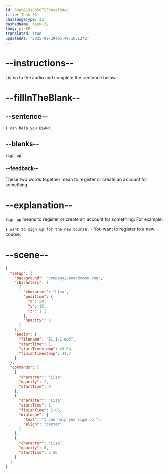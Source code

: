 ```yaml
---
id: 66a961918b5072550caf38e8
title: Task 32
challengeType: 22
dashedName: task-32
lang: pt-BR
translated: true
updatedAt: '2025-09-29T05:49:16.127Z'
---
```

<!--
AUDIO REFERENCE:
Lisa: I can help you sign up.
-->

# --instructions--

Listen to the audio and complete the sentence below.

# --fillInTheBlank--

## --sentence--

`I can help you BLANK.`

## --blanks--

`sign up`

### --feedback--

These two words together mean to register or create an account for something.

# --explanation--

`Sign up` means to register or create an account for something. For example: 

`I want to sign up for the new course.` - You want to register to a new course.

# --scene--

```json
{
  "setup": {
    "background": "company2-boardroom.png",
    "characters": [
      {
        "character": "Lisa",
        "position": {
          "x": 50,
          "y": 15,
          "z": 1.2
        },
        "opacity": 0
      }
    ],
    "audio": {
      "filename": "B1_1-1.mp3",
      "startTime": 1,
      "startTimestamp": 43.64,
      "finishTimestamp": 44.7
    }
  },
  "commands": [
    {
      "character": "Lisa",
      "opacity": 1,
      "startTime": 0
    },
    {
      "character": "Lisa",
      "startTime": 1,
      "finishTime": 2.06,
      "dialogue": {
        "text": "I can help you sign up.",
        "align": "center"
      }
    },
    {
      "character": "Lisa",
      "opacity": 0,
      "startTime": 2.56
    }
  ]
}
```

